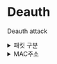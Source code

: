 # Deauth
Deauth attack


<details>
    <summary>패킷 구분</summary>
    1. **Disassociation 패킷:**
    
        - **목적:** 클라이언트가 자발적으로 무선 네트워크를 떠날 때 사용됩니다.
        - **동작:** 클라이언트가 무선 네트워크를 떠나고자 할 때 AP(액세스 포인트)에게 알리기 위해 사용됩니다. 즉, 클라이언트가 네트워크를 나가고자 할 때 클라이언트가 AP에게 알리는 것입니다.
    2. **Deauthentication 패킷:**
    
        - **목적:** 무선 네트워크에서 클라이언트를 강제로 로그아웃시키고자 할 때 사용됩니다.
        - **동작:** AP가 클라이언트를 무선 네트워크에서 로그아웃시키기 위해 사용됩니다. 이는 AP가 클라이언트에 대해 인증을 취소하고, 클라이언트가 네트워크에 접근할 수 없도록 하는 것입니다.

    요약하면, "Disassociation" 패킷은 클라이언트가 자발적으로 네트워크를 떠날 때 사용되고, "Deauthentication" 패킷은 네트워크에서 클라이언트를 강제로 로그아웃시키기 위해 사용됩니다.
</details>

<details>
    <summary>MAC주소</summary>
    1. **Disassociation 패킷:**
        
        - `SRC` 주소 (Source Address): Disassociation 패킷을 보내는 클라이언트(또는 스테이션)의 MAC 주소입니다. 즉, 네트워크를 떠날 것을 요청하는 클라이언트의 주소를 나타냅니다.
        - `DST` 주소 (Destination Address): 이 패킷이 전송되는 곳, 즉 AP(액세스 포인트)의 MAC 주소입니다. Disassociation 패킷은 클라이언트가 AP에게 떠날 것임을 알리기 위해 사용되므로, 이 주소는 AP를 가리킵니다.
    2. **Deauthentication 패킷:**
        
        - `SRC` 주소 (Source Address): Deauthentication 패킷을 보내는 기기의 MAC 주소입니다. 따라서, 로그아웃을 요청한 기기의 주소를 나타냅니다.
        - `DST` 주소 (Destination Address): 이 패킷이 전송되는 곳, 즉 Deauthentication을 수신하는 대상(클라이언트 또는 AP)의 MAC 주소입니다. Deauthentication 패킷은 로그아웃을 수신하는 대상을 가리킵니다.

    요약하면, `SRC` 주소는 패킷을 보내는 기기의 주소를 나타내고, `DST` 주소는 패킷이 전송되는 대상의 주소를 나타냅니다.

</details>

